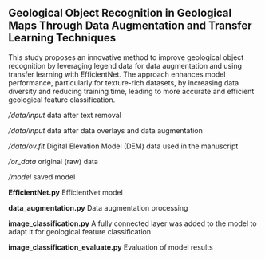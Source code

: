 ## Geological Object Recognition in Geological Maps Through Data Augmentation and Transfer Learning Techniques ##

This study proposes an innovative method to improve geological object recognition by leveraging legend data for data augmentation and using transfer learning with EfficientNet. The approach enhances model performance, particularly for texture-rich datasets, by increasing data diversity and reducing training time, leading to more accurate and efficient geological feature classification.


*/data/input* data after text removal

*/data/input* data after data overlays and data augmentation

*/data/ov.fit* Digital Elevation Model (DEM) data used in the manuscript

*/or_data* original (raw) data

*/model* saved model

**EfficientNet.py** EfficientNet model

**data_augmentation.py** Data augmentation processing

**image_classification.py** A fully connected layer was added to the model to adapt it for geological feature classification

**image_classification_evaluate.py** Evaluation of model results

